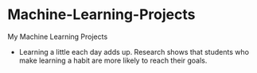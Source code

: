 # Machine-Learning-Projects
My Machine Learning Projects

- Learning a little each day adds up. Research shows that students who make learning a habit are more likely to reach their goals.
